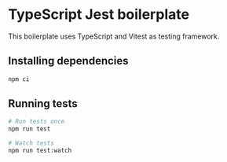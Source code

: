 # TypeScript Jest boilerplate

This boilerplate uses TypeScript and Vitest as testing framework.

## Installing dependencies

```bash
npm ci
```
## Running tests

```bash
# Run tests once
npm run test

# Watch tests 
npm run test:watch
```